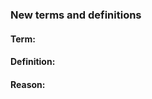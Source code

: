 ### New terms and definitions

#### Term:
<!--- Please, provide the new term or definition you would like to propose. -->

#### Definition:
<!--- Please, provide the new definition you would like to propose. -->

#### Reason:
<!--- Please, provide the motivation for your proposal, e.g. "The definition provided is not conformat to our internal rules, namely it contains definitions about the defnition and reuses terms present in the glossary entry." -->

